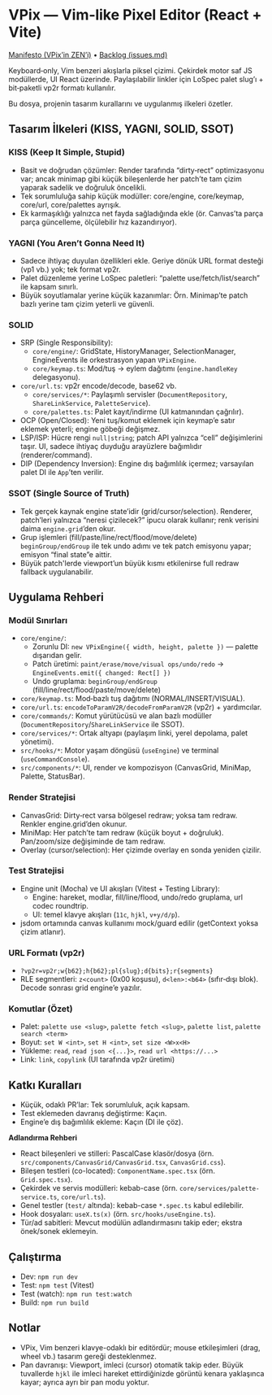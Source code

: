 # VPix — Vim‑like Pixel Editor (React + Vite)

[Manifesto (VPix’in ZEN’i)](MANIFEST.md) • [Backlog (issues.md)](issues.md)

Keyboard‑only, Vim benzeri akışlarla piksel çizimi. Çekirdek motor saf JS modüllerde, UI React üzerinde. Paylaşılabilir linkler için LoSpec palet slug’ı + bit‑paketli vp2r formatı kullanılır.

Bu dosya, projenin tasarım kurallarını ve uygulanmış ilkeleri özetler.

## Tasarım İlkeleri (KISS, YAGNI, SOLID, SSOT)

### KISS (Keep It Simple, Stupid)
- Basit ve doğrudan çözümler: Render tarafında “dirty‑rect” optimizasyonu var; ancak minimap gibi küçük bileşenlerde her patch’te tam çizim yaparak sadelik ve doğruluk öncelikli.
- Tek sorumluluğa sahip küçük modüller: core/engine, core/keymap, core/url, core/palettes ayrışık.
- Ek karmaşıklığı yalnızca net fayda sağladığında ekle (ör. Canvas’ta parça parça güncelleme, ölçülebilir hız kazandırıyor).

### YAGNI (You Aren’t Gonna Need It)
- Sadece ihtiyaç duyulan özellikleri ekle. Geriye dönük URL format desteği (vp1 vb.) yok; tek format vp2r.
- Palet düzenleme yerine LoSpec paletleri: “palette use/fetch/list/search” ile kapsam sınırlı.
- Büyük soyutlamalar yerine küçük kazanımlar: Örn. Minimap’te patch bazlı yerine tam çizim yeterli ve güvenli.

### SOLID
- SRP (Single Responsibility):
  - `core/engine/`: GridState, HistoryManager, SelectionManager, EngineEvents ile orkestrasyon yapan `VPixEngine`.
  - `core/keymap.ts`: Mod/tuş → eylem dağıtımı (`engine.handleKey` delegasyonu).
- `core/url.ts`: vp2r encode/decode, base62 vb.
  - `core/services/*`: Paylaşımlı servisler (`DocumentRepository`, `ShareLinkService`, `PaletteService`).
  - `core/palettes.ts`: Palet kayıt/indirme (UI katmanından çağrılır).
- OCP (Open/Closed): Yeni tuş/komut eklemek için keymap’e satır eklemek yeterli; engine göbeği değişmez.
- LSP/ISP: Hücre rengi `null|string`; patch API yalnızca “cell” değişimlerini taşır. UI, sadece ihtiyaç duyduğu arayüzlere bağımlıdır (renderer/command).
- DIP (Dependency Inversion): Engine dış bağımlılık içermez; varsayılan palet DI ile `App`’ten verilir.

### SSOT (Single Source of Truth)
- Tek gerçek kaynak engine state’idir (grid/cursor/selection). Renderer, patch’leri yalnızca “neresi çizilecek?” ipucu olarak kullanır; renk verisini daima `engine.grid`’den okur.
- Grup işlemleri (fill/paste/line/rect/flood/move/delete) `beginGroup/endGroup` ile tek undo adımı ve tek patch emisyonu yapar; emisyon “final state”e aittir.
- Büyük patch'lerde viewport’un büyük kısmı etkilenirse full redraw fallback uygulanabilir.

## Uygulama Rehberi

### Modül Sınırları
- `core/engine/`:
  - Zorunlu DI: `new VPixEngine({ width, height, palette })` — palette dışarıdan gelir.
  - Patch üretimi: `paint/erase/move/visual ops/undo/redo` → `EngineEvents.emit({ changed: Rect[] })`
  - Undo gruplama: `beginGroup/endGroup` (fill/line/rect/flood/paste/move/delete)
- `core/keymap.ts`: Mod‑bazlı tuş dağıtımı (NORMAL/INSERT/VISUAL).
- `core/url.ts`: `encodeToParamV2R/decodeFromParamV2R` (vp2r) + yardımcılar.
- `core/commands/`: Komut yürütücüsü ve alan bazlı modüller (`DocumentRepository`/`ShareLinkService` ile SSOT).
- `core/services/*`: Ortak altyapı (paylaşım linki, yerel depolama, palet yönetimi).
- `src/hooks/*`: Motor yaşam döngüsü (`useEngine`) ve terminal (`useCommandConsole`).
- `src/components/*`: UI, render ve kompozisyon (CanvasGrid, MiniMap, Palette, StatusBar).

### Render Stratejisi
- CanvasGrid: Dirty‑rect varsa bölgesel redraw; yoksa tam redraw. Renkler engine.grid’den okunur.
- MiniMap: Her patch’te tam redraw (küçük boyut + doğruluk). Pan/zoom/size değişiminde de tam redraw.
- Overlay (cursor/selection): Her çizimde overlay en sonda yeniden çizilir.

### Test Stratejisi
- Engine unit (Mocha) ve UI akışları (Vitest + Testing Library):
  - Engine: hareket, modlar, fill/line/flood, undo/redo gruplama, url codec roundtrip.
  - UI: temel klavye akışları (`11c`, `hjkl`, `v+y/d/p`).
- jsdom ortamında canvas kullanımı mock/guard edilir (getContext yoksa çizim atlanır).

### URL Formatı (vp2r)
- `?vp2r=vp2r;w{b62};h{b62};pl{slug};d{bits};r{segments}`
- RLE segmentleri: `z<count>` (0x00 koşusu), `d<len>:<b64>` (sıfır‑dışı blok). Decode sonrası grid engine’e yazılır.

### Komutlar (Özet)
- Palet: `palette use <slug>`, `palette fetch <slug>`, `palette list`, `palette search <term>`
- Boyut: `set W <int>`, `set H <int>`, `set size <W>x<H>`
- Yükleme: `read`, `read json <{...}>`, `read url <https://...>`
- Link: `link`, `copylink` (UI tarafında vp2r üretimi)

## Katkı Kuralları
- Küçük, odaklı PR’lar: Tek sorumluluk, açık kapsam.
- Test eklemeden davranış değiştirme: Kaçın.
- Engine’e dış bağımlılık ekleme: Kaçın (DI ile çöz).

**Adlandırma Rehberi**
- React bileşenleri ve stilleri: PascalCase klasör/dosya (örn. `src/components/CanvasGrid/CanvasGrid.tsx`, `CanvasGrid.css`).
- Bileşen testleri (co-located): `ComponentName.spec.tsx` (örn. `Grid.spec.tsx`).
- Çekirdek ve servis modülleri: kebab-case (örn. `core/services/palette-service.ts`, `core/url.ts`).
- Genel testler (`test/` altında): kebab-case `*.spec.ts` kabul edilebilir.
- Hook dosyaları: `useX.ts(x)` (örn. `src/hooks/useEngine.ts`).
- Tür/ad sabitleri: Mevcut modülün adlandırmasını takip eder; ekstra önek/sonek eklemeyin.

## Çalıştırma
- Dev: `npm run dev`
- Test: `npm test` (Vitest)
- Test (watch): `npm run test:watch`
- Build: `npm run build`

## Notlar
- VPix, Vim benzeri klavye-odaklı bir editördür; mouse etkileşimleri (drag, wheel vb.) tasarım gereği desteklenmez.
- Pan davranışı: Viewport, imleci (cursor) otomatik takip eder. Büyük tuvallerde `hjkl` ile imleci hareket ettirdiğinizde görüntü kenara yaklaşınca kayar; ayrıca ayrı bir pan modu yoktur.
